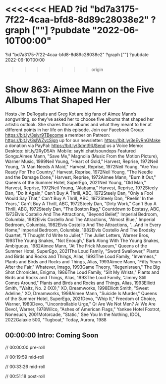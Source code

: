 <<<<<<< HEAD
?id "bd7a3175-7f22-4caa-bfd8-8d89c28038e2"
?graph [""]
?pubdate "2022-06-10T00:00"
=======
?id "bd7a3175-7f22-4caa-bfd8-8d89c28038e2"
?graph [""]
?pubdate 2022-06-10T00:00
>>>>>>> origin

# Show 863: Aimee Mann on the Five Albums That Shaped Her

Hosts Jim DeRogatis and Greg Kot are big fans of Aimee Mann’s songwriting, so they’ve asked her to choose five albums that shaped her artistic outlook. She shares those albums and what they meant to her at different points in her life on this episode. Join our Facebook Group: https://bit.ly/3sivr9TBecome a member on Patreon: https://bit.ly/3slWZvcSign up for our newsletter: https://bit.ly/3eEvRnGMake a donation via PayPal: https://bit.ly/3dmt9lUSend us a Voice Memo: Desktop: bit.ly/2RyD5Ah  Mobile: sayhi.chat/soundops Featured Songs:Aimee Mann, "Save Me," Magnolia (Music From the Motion Picture), Warner Music, 1999Neil Young, "Heart of Gold," Harvest, Reprise, 1972Neil Young, "A Man Needs A Maid," Harvest, Reprise, 1972Neil Young, "Are You Ready For The Country," Harvest, Reprise, 1972Neil Young, "The Needle and the Damage Done," Harvest, Reprise, 1972Aimee Mann, "Burn It Out," Queens of the Summer Hotel, SuperEgo, 2021Neil Young, "Old Man," Harvest, Reprise, 1972Neil Young, "Alabama," Harvest, Reprise, 1972Steely Dan, "Do It Again," Can't Buy A Thrill, ABC, 1972Steely Dan, "Only a Fool Would Say That," Can't Buy A Thrill, ABC, 1972Steely Dan, "Reelin' In the Years," Can't Buy A Thrill, ABC, 1972Steely Dan, "Dirty Work," Can't Buy A Thrill, ABC, 1972Steely Dan, "The Boston Rag," Countdown to Ecstasy, ABC, 1973Elvis Costello And The Attractions, "Beyond Belief," Imperial Bedroom, Columbia, 1982Elvis Costello And The Attractions, "Almost Blue," Imperial Bedroom, Columbia, 1982Elvis Costello And The Attractions, "...And In Every Home," Imperial Bedroom, Columbia, 1982Elvis Costello And The Brodsky Quartet, "I Thought I'd Write to Juliet," The Juliet Letters, Warner Bros, 1993The Young Snakes, "Not Enough," Bark Along With The Young Snakes, Ambiguous, 1982Aimee Mann, "At The Frick Museum," Queens of the Summer Hotel, SuperEgo, 2021The Loud Family, "Sword Swallower," Plants and Birds and Rocks and Things, Alias, 1993The Loud Family, "Inverness," Plants and Birds and Rocks and Things, Alias, 1993Aimee Mann, "Fifty Years After the Fair," Whatever, Imago, 1993Game Theory, "Regenisraen," The Big Shot Chronicles, Enigma, 1986The Loud Family, "Slit My Wrists," Plants and Birds and Rocks and Things, Alias, 1993The Loud Family, "Jimmy Still Comes Around," Plants and Birds and Rocks and Things, Alias, 1993Elliott Smith, "Waltz, No. 2 (XO)," XO, Dreamworks, 1998Elliott Smith, "Sweet Adeline," XO, Dreamworks, 1998Aimee Mann, "Suicide Is Murder," Queens of the Summer Hotel, SuperEgo, 2021Devo, "Whip It," Freedom of Choice, Warner, 1980Devo, "Uncontrollable Urge," Q: Are We Not Men? A: We Are Devo!, Warner, 1978Wilco, "Ashes of American Flags," Yankee Hotel Foxtrot, Nonesuch, 2001Motorcade, "Static," See You In the Nothing, IDOL, 2022Galaxie 500, "Tugboat," Today, Aurora, 1988

## 00:00:00 Intro: Coming Soon

// 00:00:00 pre-roll

// 00:19:59 mid-roll

// 00:33:26 mid-roll

// 00:51:18 post-roll

